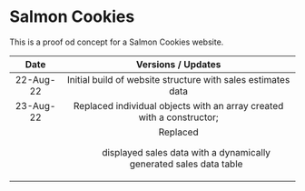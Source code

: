 # Salmon Cookies

This is a proof od concept for a Salmon Cookies website.

|   Date    |                                Versions / Updates                                |
| :-------: | :------------------------------------------------------------------------------: |
| 22-Aug-22 |           Initial build of website structure with sales estimates data           |
| 23-Aug-22 |      Replaced individual objects with an array created with a constructor;       |
|           | Replaced <ul> displayed sales data with a dynamically generated sales data table |
